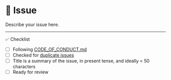 <!--
Thanks for contributing!
-->

# :page_with_curl: Issue

Describe your issue here.

---

:white_check_mark: Checklist

<!--
Feel free to submit now and complete the checklist items below later.
If you're unsure about anything, don't hesitate to ask. We're here to help!
-->

- [ ] Following [CODE_OF_CONDUCT.md](https://github.com/iamturns/create-exposed-app/blob/master/CODE_OF_CONDUCT.md)
- [ ] Checked for [duplicate issues](https://github.com/iamturns/create-exposed-app/issues)
- [ ] Title is a summary of the issue, in present tense, and ideally < 50 characters
- [ ] Ready for review
